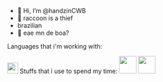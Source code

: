 - 👋 Hi, I’m @handzinCWB
- 🦝 raccoon is a thief
- brazilian 
- 👋 eae mn de boa? 

Languages that i'm working with:

<img src="https://upload.wikimedia.org/wikipedia/commons/thumb/c/cf/Lua-Logo.svg/1200px-Lua-Logo.svg.png" width="25vw" height="25vh">  
Stuffs that i use to spend my time:
<img src="https://devtools.com.br/blog/wp-content/uploads/2013/06/MySQL-Logo.wine_.png" width="40vw" height="40vh">  
<img src="https://seeklogo.com/images/J/javascript-js-logo-2949701702-seeklogo.com.png" width="40vw" height="40vh">  
<!--
<img src="" width="700vw" height="350vh">
-->
<!---
handzinCWB/handzinCWB is a ✨ special ✨ repository because its `README.md` (this file) appears on your GitHub profile.
You can click the Preview link to take a look at your changes.
--->
